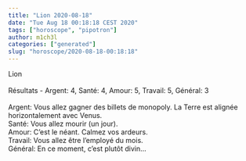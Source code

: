 ```yaml
---
title: "Lion 2020-08-18"
date: "Tue Aug 18 00:18:18 CEST 2020"
tags: ["horoscope", "pipotron"]
author: m1ch3l
categories: ["generated"]
slug: "horoscope/2020-08-18-00:18:18"
---
```


Lion<br>
<br>
Résultats - Argent: 4, Santé: 4, Amour: 5, Travail: 5, Général: 3<br>
<br>
Argent:  Vous allez gagner des billets de monopoly. La Terre est alignée horizontalement avec Venus.<br>
Santé:   Vous allez mourir (un jour). <br>
Amour:   C’est le néant. Calmez vos ardeurs.<br>
Travail: Vous allez être l’employé du mois. <br>
Général: En ce moment, c’est plutôt divin...<br>
